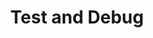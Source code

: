 ---
layout: page
title: Test and Debug
tagline: Test and debug your ksqlDB applications
description: Learn about testing and debugging tools that you can use for your ksqlDB applications. 
keywords: ksqldb, test, debug
---